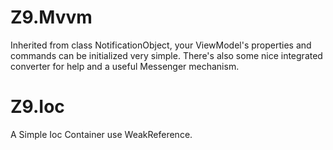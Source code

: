 # Z9.Mvvm
Inherited from class NotificationObject, your ViewModel's properties and commands can be initialized very simple. There's also some nice integrated converter for help and a useful Messenger mechanism.

# Z9.Ioc
A Simple Ioc Container use WeakReference.